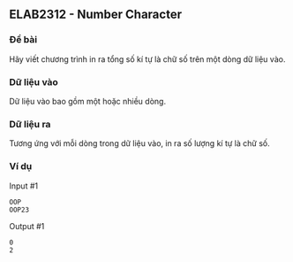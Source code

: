## ELAB2312 - Number Character


### Đề bài

Hãy viết chương trình in ra tổng số kí tự là chữ số trên một dòng dữ liệu vào.

### Dữ liệu vào

Dữ liệu vào bao gồm một hoặc nhiều dòng.

### Dữ liệu ra

Tương ứng với mỗi dòng trong dữ liệu vào, in ra số lượng kí tự là chữ số.

### Ví dụ

Input #1 
```
OOP
OOP23
```

Output #1 
```
0
2
```
